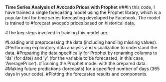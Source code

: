 ****Time Series Analysis of Avocado Prices with Prophet****
###In this code, I have trained a single forecasting model using the Prophet library, which is a popular tool for time series forecasting developed by Facebook. The model is trained to #forecast avocado prices based on historical data.

#The key steps involved in training this model are:

#Loading and preprocessing the data (including handling missing values).
#Performing exploratory data analysis and visualization to understand the data.
#Preparing the data specifically for Prophet by renaming columns to 'ds' (for date) and 'y' (for the variable to be forecasted, in this case, 'AveragePrice').
#Training the Prophet model with the prepared data.
#Making future predictions (forecasts) for a specified number of days (365 days in your code).
#Plotting the forecasted results and components.
